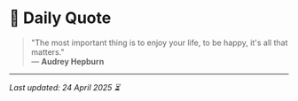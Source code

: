 # 📜 Daily Quote

> "The most important thing is to enjoy your life, to be happy, it's all that matters."  
> — **Audrey Hepburn**

---

_Last updated: 24 April 2025 ⏳_
